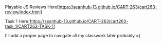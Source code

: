 Playable JS Reviews Here[https://seanhub-13.github.io/CART-263/cart263-review/index.html]

Task 1 Here[https://seanhub-13.github.io/CART-263/cart263-task_1/CART263-TASK-1]

I'll add a proper page to navigate all my classwork later probably =)
